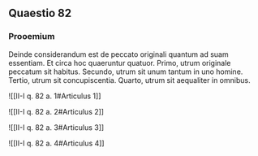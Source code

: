 ## Quaestio 82

### Prooemium

Deinde considerandum est de peccato originali quantum ad suam essentiam. Et circa hoc quaeruntur quatuor. Primo, utrum originale peccatum sit habitus. Secundo, utrum sit unum tantum in uno homine. Tertio, utrum sit concupiscentia. Quarto, utrum sit aequaliter in omnibus.

![[II-I q. 82 a. 1#Articulus 1]]

![[II-I q. 82 a. 2#Articulus 2]]

![[II-I q. 82 a. 3#Articulus 3]]

![[II-I q. 82 a. 4#Articulus 4]]

